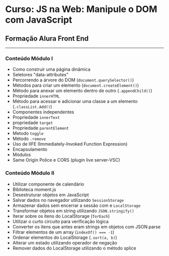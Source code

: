 # Curso: JS na Web: Manipule o DOM com JavaScript

## Formação Alura Front End
---
### Conteúdo Módulo I
- Como construir uma página dinâmica
- Seletores "data-attributes"
- Percorrendo a árvore do DOM (`document.querySelector()`)
- Métodos para criar um elemento (`document.createElement()`)
- Método para anexar um elemento dentro de outro (`.appendChild()`)
- Propriedade `innerHTML`
- Método para acessar e adicionar uma classe a um elemento (`.classList.Add()`) 
- Componentes independentes
- Propriedade `innerText`
- propriedade `target`
- Propriedade `parentElement`
- Metodo `toggle`
- Método `.remove`
- Uso de IIFE (Immediately-Invoked Function Expression)
- Encapsulamento
- Módulos
- Same Origin Police e CORS (plugin live server-VSC)

### Conteúdo Módulo II
- Utilizar componente de calendário
- Biblioteca moment.js
- Desestruturar objetos em JavaScript
- Salvar dados no navegador utilizando `SessionStorage`
- Armazenar dados sem encerrar a sessão com e `LocalStorage`
- Transformar objetos em string utilizando `JSON.stringify()`
- Iterar sobre os itens do LocalStorage (`forEach`)
- Utilizar o curto circuito para verificação lógica
- Converter os itens que antes eram strings em objetos com JSON.parse
- Filtrar elementos de um array (`indexOf() === -1`)
- Ordenar elementos do LocalStorage (`.sort(a, b)`)
- Alterar um estado utilizando operador de negação
- Remover dados do LocalStorage utilizando o método splice